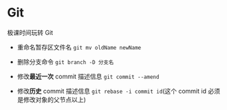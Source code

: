# Git

极课时间玩转 Git

- 重命名暂存区文件名
  `git mv oldName newName`

- 删除分支命令
  `git branch -D 分支名`

- 修改**最近一次** commit 描述信息
  `git commit --amend`

- 修改**历史** commit 描述信息
  `git rebase -i commit id`(这个 commit id 必须是修改对象的父节点以上)

